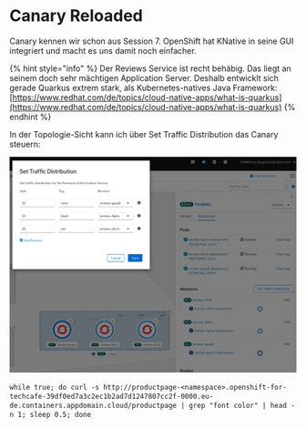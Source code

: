 # Canary Reloaded

Canary kennen wir schon aus Session 7. OpenShift hat KNative in seine GUI integriert und macht es uns damit noch einfacher.

{% hint style="info" %}
Der Reviews Service ist recht behäbig. Das liegt an seinem doch sehr mächtigen Application Server. Deshalb entwicklt sich gerade Quarkus extrem stark, als Kubernetes-natives Java Framework: [https://www.redhat.com/de/topics/cloud-native-apps/what-is-quarkus](https://www.redhat.com/de/topics/cloud-native-apps/what-is-quarkus)
{% endhint %}

In der Topologie-Sicht kann ich über Set Traffic Distribution das Canary steuern:

![](../../../.gitbook/assets/image%20%28144%29.png)

```text
while true; do curl -s http://productpage-<namespace>.openshift-for-techcafe-39df0ed7a3c2ec1b2ad7d1247807cc2f-0000.eu-de.containers.appdomain.cloud/productpage | grep "font color" | head -n 1; sleep 0.5; done
```

